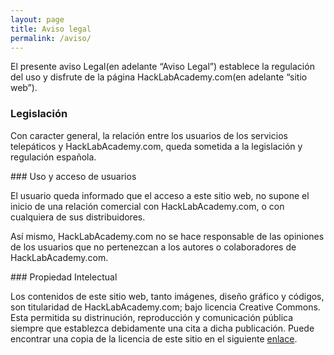 ```yaml
---
layout: page
title: Aviso legal
permalink: /aviso/
---
```


El presente aviso Legal(en adelante “Aviso Legal”) establece la regulación del uso y disfrute de la página HackLabAcademy.com(en adelante “sitio web”).

### Legislación

Con caracter general, la relación entre los usuarios de los servicios telepáticos y HackLabAcademy.com, queda sometida a la legislación y regulación española.

### Uso y acceso de usuarios

El usuario queda informado que el acceso a este sitio web, no supone el inicio de una relación comercial con HackLabAcademy.com, o con cualquiera de sus distribuidores.

Así mismo, HackLabAcademy.com no se hace responsable de las opiniones de los usuarios que no pertenezcan a los autores o colaboradores de HackLabAcademy.com.

### Propiedad Intelectual

Los contenidos de este sitio web, tanto imágenes, diseño gráfico y códigos, son titularidad de HackLabAcademy.com; bajo licencia Creative Commons. Esta permitida su distrinución, reproducción y comunicación pública siempre que establezca debidamente una cita a dicha publicación. Puede encontrar una copia de la licencia de este sitio en el siguiente [enlace](http://creativecommons.org/licenses/by/4.0/legalcode).